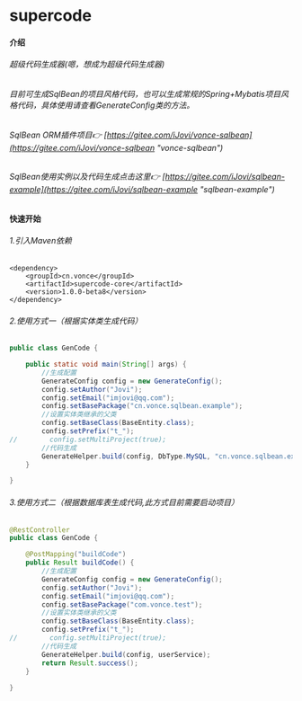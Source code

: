 # supercode

#### 介绍
###### 超级代码生成器(嗯，想成为超级代码生成器)
###### 目前可生成SqlBean的项目风格代码，也可以生成常规的Spring+Mybatis项目风格代码，具体使用请查看GenerateConfig类的方法。
###### SqlBean ORM插件项目👉 [https://gitee.com/iJovi/vonce-sqlbean](https://gitee.com/iJovi/vonce-sqlbean "vonce-sqlbean")
###### SqlBean使用实例以及代码生成点击这里👉 [https://gitee.com/iJovi/sqlbean-example](https://gitee.com/iJovi/sqlbean-example "sqlbean-example")

#### 快速开始

###### 1.引入Maven依赖

	<dependency>
		<groupId>cn.vonce</groupId>
		<artifactId>supercode-core</artifactId>
		<version>1.0.0-beta8</version>
	</dependency>


###### 2.使用方式一（根据实体类生成代码）
```java
public class GenCode {

    public static void main(String[] args) {
        //生成配置
        GenerateConfig config = new GenerateConfig();
        config.setAuthor("Jovi");
        config.setEmail("imjovi@qq.com");
        config.setBasePackage("cn.vonce.sqlbean.example");
        //设置实体类继承的父类
        config.setBaseClass(BaseEntity.class);
        config.setPrefix("t_");
//        config.setMultiProject(true);
        //代码生成
        GenerateHelper.build(config, DbType.MySQL, "cn.vonce.sqlbean.example.model.entity");
    }

}
```
###### 3.使用方式二（根据数据库表生成代码,此方式目前需要启动项目）
```java
@RestController
public class GenCode {

    @PostMapping("buildCode")
    public Result buildCode() {
        //生成配置
        GenerateConfig config = new GenerateConfig();
        config.setAuthor("Jovi");
        config.setEmail("imjovi@qq.com");
        config.setBasePackage("com.vonce.test");
        //设置实体类继承的父类
        config.setBaseClass(BaseEntity.class);
        config.setPrefix("t_");
//        config.setMultiProject(true);
        //代码生成
        GenerateHelper.build(config, userService);
        return Result.success();
    }
    
}
```